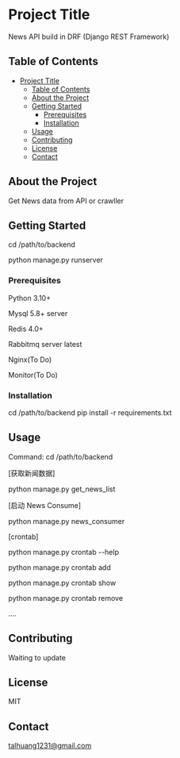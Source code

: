 # Project Title

News API build in DRF (Django REST Framework)

## Table of Contents

- [Project Title](#project-title)
  - [Table of Contents](#table-of-contents)
  - [About the Project](#about-the-project)
  - [Getting Started](#getting-started)
    - [Prerequisites](#prerequisites)
    - [Installation](#installation)
  - [Usage](#usage)
  - [Contributing](#contributing)
  - [License](#license)
  - [Contact](#contact)

## About the Project

Get News data from API or crawller 

## Getting Started

cd /path/to/backend

python manage.py runserver

### Prerequisites

Python 3.10+

Mysql 5.8+ server

Redis 4.0+

Rabbitmq server latest

Nginx(To Do)

Monitor(To Do)

### Installation

cd /path/to/backend
pip install -r requirements.txt

## Usage

Command:
cd /path/to/backend

[获取新闻数据]

python manage.py get_news_list

[启动 News Consume]

python manage.py news_consumer

[crontab]

python manage.py crontab --help

python manage.py crontab add

python manage.py crontab show

python manage.py crontab remove

....

## Contributing

Waiting to update

## License

MIT

## Contact

talhuang1231@gmail.com